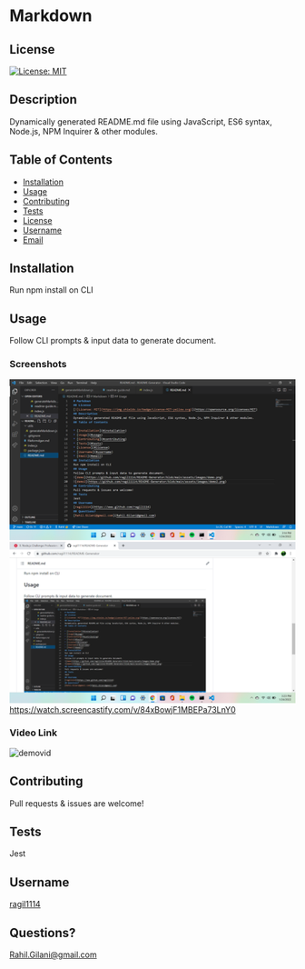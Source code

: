 # Markdown
## License
[![License: MIT](https://img.shields.io/badge/License-MIT-yellow.svg)](https://opensource.org/licenses/MIT)
## Description
Dynamically generated README.md file using JavaScript, ES6 syntax, Node.js, NPM Inquirer & other modules.
## Table of Contents

* [Installation](#installation)
* [Usage](#usage)
* [Contributing](#contributing)
* [Tests](#tests)
* [License](#license)
* [Username](#username)
* [Email](#email)
## Installation
Run npm install on CLI
## Usage
Follow CLI prompts & input data to generate document.
### Screenshots
![demo](https://github.com/ragil1114/README-Generator/blob/main/assets/images/demo.png)
![demo2](https://github.com/ragil1114/README-Generator/blob/main/assets/images/demo2.png)
https://watch.screencastify.com/v/84xBowjF1MBEPa73LnY0
### Video Link
![demovid](https://watch.screencastify.com/v/84xBowjF1MBEPa73LnY0)
## Contributing
Pull requests & issues are welcome!
## Tests
Jest
## Username
[ragil1114](https://www.github.com/ragil1114)
## Questions?
[Rahil.Gilani@gmail.com](Rahil.Gilani@gmail.com)
